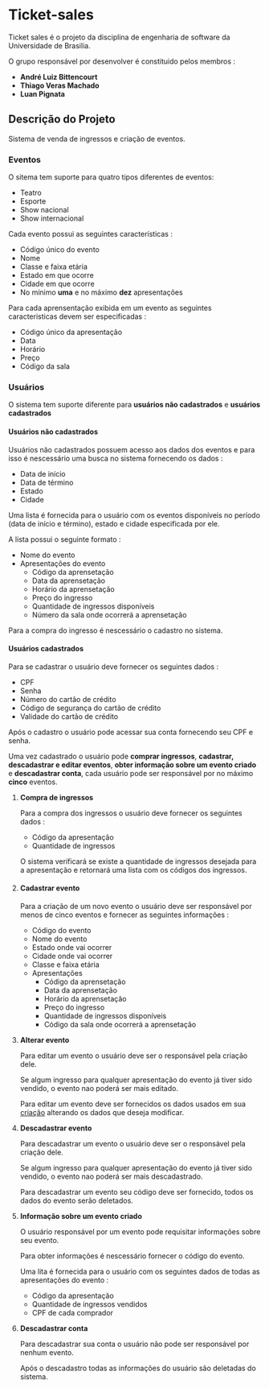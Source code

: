 # Ticket-sales

Ticket sales é o projeto da disciplina de engenharia de software da Universidade de Brasilia.

O grupo responsável por desenvolver é constituido pelos membros :
-   **André Luiz Bittencourt**
-   **Thiago Veras Machado**
-   **Luan Pignata**

## Descrição do Projeto

Sistema de venda de ingressos e criação de eventos.

### Eventos

O sitema tem suporte para quatro tipos diferentes de eventos:
-   Teatro
-   Esporte
-   Show nacional
-   Show internacional

Cada evento possui as seguintes características :
-   Código único do evento
-   Nome
-   Classe e faixa etária
-   Estado em que ocorre
-   Cidade em que ocorre
-   No mínimo **uma** e no máximo **dez** apresentações

Para cada aprensentação exibida em um evento as seguintes caracteristicas devem ser especificadas :
-   Código único da apresentação
-   Data
-   Horário
-   Preço
-   Código da sala

### Usuários

O sistema tem suporte diferente para **usuários não cadastrados** e **usuários cadastrados**

#### Usuários não cadastrados

Usuários não cadastrados possuem acesso aos dados dos eventos e para isso é nescessário uma busca no sistema fornecendo os dados :
-   Data de início
-   Data de término
-   Estado
-   Cidade

Uma lista é fornecida para o usuário com os eventos disponíveis no período (data de início e término), estado e cidade especificada por ele. 

A lista possui o seguinte formato :
-   Nome do evento
-   Apresentações do evento
    -   Código da aprensetação
    -   Data da aprensetação
    -   Horário da aprensetação
    -   Preço do ingresso   
    -   Quantidade de ingressos disponíveis   
    -   Número da sala onde ocorrerá a aprensetação       

Para a compra do ingresso é nescessário o cadastro no sistema.

#### Usuários cadastrados

Para se cadastrar o usuário deve fornecer os seguintes dados :
-   CPF
-   Senha
-   Número do cartão de crédito
-   Código de segurança do cartão de crédito
-   Validade do cartão de crédito

Após o cadastro o usuário pode acessar sua conta fornecendo seu CPF e senha.

Uma vez cadastrado o usuário pode **comprar ingressos**, **cadastrar, descadastrar e editar eventos**, **obter informação sobre um evento criado** e **descadastrar conta**, cada usuário pode ser responsável por no máximo **cinco** eventos.

1.  **Compra de ingressos**

    Para a compra dos ingressos o usuário deve fornecer os seguintes dados :
    -   Código da apresentação
    -   Quantidade de ingressos
    
    O sistema verificará se existe a quantidade de ingressos desejada para a apresentação e retornará uma lista com os códigos dos ingressos.

2.  #### **Cadastrar evento**

    Para a criação de um novo evento o usuário deve ser responsável por menos de cinco eventos e fornecer as seguintes informações :
    -   Código do evento
    -   Nome do evento
    -   Estado onde vai ocorrer
    -   Cidade onde vai ocorrer
    -   Classe e faixa etária
    -   Apresentações
        -   Código da aprensetação
        -   Data da aprensetação
        -   Horário da aprensetação
        -   Preço do ingresso
        -   Quantidade de ingressos disponíveis
        -   Código da sala onde ocorrerá a aprensetação     

3.  **Alterar evento**

    Para editar um evento o usuário deve ser o responsável pela criação dele.

    Se algum ingresso para qualquer apresentação do evento já tiver sido vendido, o evento nao poderá ser mais editado.

    Para editar um evento deve ser fornecidos os dados usados em sua [criação](#Cadastrar-evento) alterando os dados que deseja modificar.

4.  **Descadastrar evento**

    Para descadastrar um evento o usuário deve ser o responsável pela criação dele.

    Se algum ingresso para qualquer apresentação do evento já tiver sido vendido, o evento nao poderá ser mais descadastrado.

    Para descadastrar um evento seu código deve ser fornecido, todos os dados do evento serão deletados.

5. **Informação sobre um evento criado**

    O usuário responsável por um evento pode requisitar informações sobre seu evento.

    Para obter informações é nescessário fornecer o código do evento.

    Uma lita é fornecida para o usuário com os seguintes dados de todas as apresentações do evento :
    -   Código da apresentação
    -   Quantidade de ingressos vendidos
    -   CPF de cada comprador

6.  **Descadastrar conta**

    Para descadastrar sua conta o usuário não pode ser responsável por nenhum evento.

    Após o descadastro todas as informações do usuário são deletadas do sistema.    